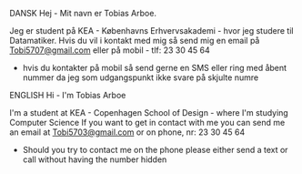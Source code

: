 DANSK
Hej - Mit navn er Tobias Arboe. 

Jeg er student på KEA - Københavns Erhvervsakademi - hvor jeg studere til Datamatiker.
Hvis du vil i kontakt med mig så send mig en email på Tobi5707@gmail.com eller på mobil - tlf: 23 30 45 64
- hvis du kontakter på mobil så send gerne en SMS eller ring med åbent nummer da jeg som udgangspunkt ikke svare på skjulte numre


ENGLISH
Hi - I'm Tobias Arboe

I'm a student at KEA - Copenhagen School of Design - where I'm studying Computer Science
If you want to get in contact with me you can send me an email at Tobi5703@gmail.com or on phone, nr: 23 30 45 64
- Should you try to contact me on the phone please either send a text or call without having the number hidden
